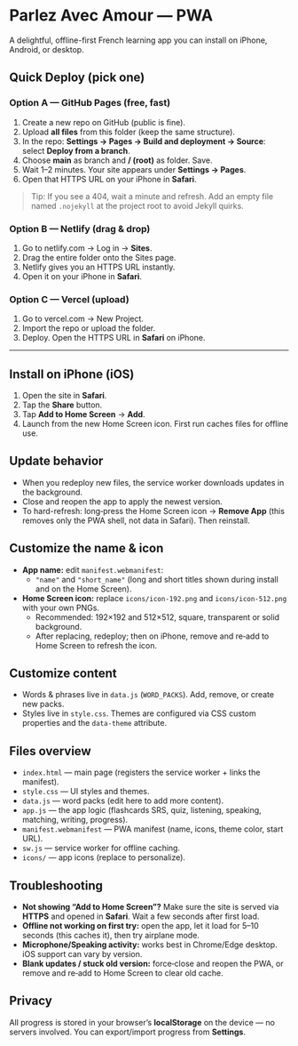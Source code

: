 
# Parlez Avec Amour — PWA

A delightful, offline-first French learning app you can install on iPhone, Android, or desktop.

## Quick Deploy (pick one)

### Option A — GitHub Pages (free, fast)
1. Create a new repo on GitHub (public is fine).
2. Upload **all files** from this folder (keep the same structure).
3. In the repo: **Settings → Pages → Build and deployment → Source**: select **Deploy from a branch**.
4. Choose **main** as branch and **/ (root)** as folder. Save.
5. Wait 1–2 minutes. Your site appears under **Settings → Pages**.
6. Open that HTTPS URL on your iPhone in **Safari**.

> Tip: If you see a 404, wait a minute and refresh. Add an empty file named `.nojekyll` at the project root to avoid Jekyll quirks.

### Option B — Netlify (drag & drop)
1. Go to netlify.com → Log in → **Sites**.
2. Drag the entire folder onto the Sites page.
3. Netlify gives you an HTTPS URL instantly.
4. Open it on your iPhone in **Safari**.

### Option C — Vercel (upload)
1. Go to vercel.com → New Project.
2. Import the repo or upload the folder.
3. Deploy. Open the HTTPS URL in **Safari** on iPhone.

---

## Install on iPhone (iOS)
1. Open the site in **Safari**.
2. Tap the **Share** button.
3. Tap **Add to Home Screen** → **Add**.
4. Launch from the new Home Screen icon. First run caches files for offline use.

## Update behavior
- When you redeploy new files, the service worker downloads updates in the background.
- Close and reopen the app to apply the newest version.
- To hard-refresh: long‑press the Home Screen icon → **Remove App** (this removes only the PWA shell, not data in Safari). Then reinstall.

## Customize the name & icon
- **App name:** edit `manifest.webmanifest`:
  - `"name"` and `"short_name"` (long and short titles shown during install and on the Home Screen).
- **Home Screen icon:** replace `icons/icon-192.png` and `icons/icon-512.png` with your own PNGs.
  - Recommended: 192×192 and 512×512, square, transparent or solid background.
  - After replacing, redeploy; then on iPhone, remove and re‑add to Home Screen to refresh the icon.

## Customize content
- Words & phrases live in `data.js` (`WORD_PACKS`). Add, remove, or create new packs.
- Styles live in `style.css`. Themes are configured via CSS custom properties and the `data-theme` attribute.

## Files overview
- `index.html` — main page (registers the service worker + links the manifest).
- `style.css` — UI styles and themes.
- `data.js` — word packs (edit here to add more content).
- `app.js` — the app logic (flashcards SRS, quiz, listening, speaking, matching, writing, progress).
- `manifest.webmanifest` — PWA manifest (name, icons, theme color, start URL).
- `sw.js` — service worker for offline caching.
- `icons/` — app icons (replace to personalize).

## Troubleshooting
- **Not showing “Add to Home Screen”?** Make sure the site is served via **HTTPS** and opened in **Safari**. Wait a few seconds after first load.
- **Offline not working on first try:** open the app, let it load for 5–10 seconds (this caches it), then try airplane mode.
- **Microphone/Speaking activity:** works best in Chrome/Edge desktop. iOS support can vary by version.
- **Blank updates / stuck old version:** force‑close and reopen the PWA, or remove and re‑add to Home Screen to clear old cache.

## Privacy
All progress is stored in your browser’s **localStorage** on the device — no servers involved. You can export/import progress from **Settings**.

